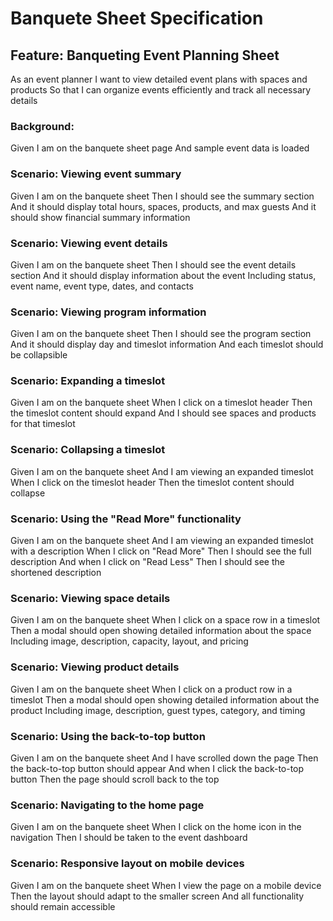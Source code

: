 # Banquete Sheet Specification

## Feature: Banqueting Event Planning Sheet

As an event planner
I want to view detailed event plans with spaces and products
So that I can organize events efficiently and track all necessary details

### Background:

Given I am on the banquete sheet page
And sample event data is loaded

### Scenario: Viewing event summary

Given I am on the banquete sheet
Then I should see the summary section
And it should display total hours, spaces, products, and max guests
And it should show financial summary information

### Scenario: Viewing event details

Given I am on the banquete sheet
Then I should see the event details section
And it should display information about the event
Including status, event name, event type, dates, and contacts

### Scenario: Viewing program information

Given I am on the banquete sheet
Then I should see the program section
And it should display day and timeslot information
And each timeslot should be collapsible

### Scenario: Expanding a timeslot

Given I am on the banquete sheet
When I click on a timeslot header
Then the timeslot content should expand
And I should see spaces and products for that timeslot

### Scenario: Collapsing a timeslot

Given I am on the banquete sheet
And I am viewing an expanded timeslot
When I click on the timeslot header
Then the timeslot content should collapse

### Scenario: Using the "Read More" functionality

Given I am on the banquete sheet
And I am viewing an expanded timeslot with a description
When I click on "Read More"
Then I should see the full description
And when I click on "Read Less"
Then I should see the shortened description

### Scenario: Viewing space details

Given I am on the banquete sheet
When I click on a space row in a timeslot
Then a modal should open showing detailed information about the space
Including image, description, capacity, layout, and pricing

### Scenario: Viewing product details

Given I am on the banquete sheet
When I click on a product row in a timeslot
Then a modal should open showing detailed information about the product
Including image, description, guest types, category, and timing

### Scenario: Using the back-to-top button

Given I am on the banquete sheet
And I have scrolled down the page
Then the back-to-top button should appear
And when I click the back-to-top button
Then the page should scroll back to the top

### Scenario: Navigating to the home page

Given I am on the banquete sheet
When I click on the home icon in the navigation
Then I should be taken to the event dashboard

### Scenario: Responsive layout on mobile devices

Given I am on the banquete sheet
When I view the page on a mobile device
Then the layout should adapt to the smaller screen
And all functionality should remain accessible
